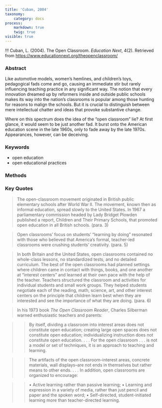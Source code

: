 ```yaml
---
title: 'Cuban, 2004'
taxonomy:
    category: docs
process:
    markdown: true
    twig: true
visible: true
---
```


!!! Cuban, L. (2004). The Open Classroom. *Education Next*, 4(2). Retrieved from https://www.educationnext.org/theopenclassroom/




### Abstract

Like automotive models, women’s hemlines, and children’s toys, pedagogical fads come and go, causing an immediate stir but rarely influencing teaching practice in any significant way. The notion that every innovation dreamed up by reformers inside and outside public schools makes its way into the nation’s classrooms is popular among those hunting for reasons to malign the schools. But it is crucial to distinguish between mere intellectual chatter and ideas that provoke substantive change.

Where on this spectrum does the idea of the “open classroom” lie? At first glance, it would seem to be just another fad. It burst onto the American education scene in the late 1960s, only to fade away by the late 1970s. Appearances, however, can be deceiving.
### Keywords
- open education
- open educational practices


### Methods

### Key Quotes

> The open-classroom movement originated in British public elementary schools after World War II. The movement, known then as informal education, spread slowly to the United States. In 1967 a parliamentary commission headed by Lady Bridget Plowden published a report, Children and Their Primary Schools, that promoted open education in all British schools. (para. 3)

> Open classrooms’ focus on students’ “learning by doing” resonated with those who believed that America’s formal, teacher-led classrooms were crushing students’ creativity. (para. 5)

> In both Britain and the United States, open classrooms contained no whole-class lessons, no standardized tests, and no detailed curriculum. The best of the open classrooms had planned settings where children came in contact with things, books, and one another at “interest centers” and learned at their own pace with the help of the teacher. Teachers structured the classroom and activities for individual students and small work groups. They helped students negotiate each of the reading, math, science, art, and other interest centers on the principle that children learn best when they are interested and see the importance of what they are doing. (para. 6)

> In his 1973 book *The Open Classroom Reader*, Charles Silberman warned enthusiastic teachers and parents:

>> By itself, dividing a classroom into interest areas does not constitute open education; creating large open spaces does not constitute open education; individualizing instruction does not constitute open education. . . . For the open classroom . . . is not a model or set of techniques, it is an approach to teaching and learning.

>> The artifacts of the open classroom–interest areas, concrete materials, wall displays–are not ends in themselves but rather means to other ends. . . . In addition, open classrooms are organized to encourage:

>> • Active learning rather than passive learning;
>> • Learning and expression in a variety of media, rather than just pencil and paper and the spoken word;
>> • Self-directed, student-initiated learning more than teacher-directed learning.
